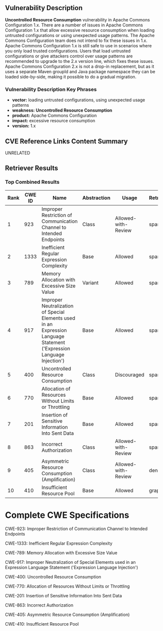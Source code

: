 ## Vulnerability Description
**Uncontrolled Resource Consumption** vulnerability in Apache Commons Configuration 1.x. There are a number of issues in Apache Commons Configuration 1.x that allow excessive resource consumption when loading untrusted configurations or using unexpected usage patterns. The Apache Commons Configuration team does not intend to fix these issues in 1.x. Apache Commons Configuration 1.x is still safe to use in scenarios where you only load trusted configurations. Users that load untrusted configurations or give attackers control over usage patterns are recommended to upgrade to the 2.x version line, which fixes these issues. Apache Commons Configuration 2.x is not a drop-in replacement, but as it uses a separate Maven groupId and Java package namespace they can be loaded side-by-side, making it possible to do a gradual migration.

### Vulnerability Description Key Phrases
- **vector:** loading untrusted configurations, using unexpected usage patterns
- **weakness:** **Uncontrolled Resource Consumption**
- **product:** Apache Commons Configuration
- **impact:** excessive resource consumption
- **version:** 1.x

## CVE Reference Links Content Summary
UNRELATED

## Retriever Results

### Top Combined Results

| Rank | CWE ID | Name | Abstraction | Usage  | Retrievers | Individual Scores |
|------|--------|------|-------------|-------|------------|-------------------|
| 1 | 923 | Improper Restriction of Communication Channel to Intended Endpoints | Class | Allowed-with-Review | sparse | 0.647 |
| 2 | 1333 | Inefficient Regular Expression Complexity | Base | Allowed | sparse | 0.644 |
| 3 | 789 | Memory Allocation with Excessive Size Value | Variant | Allowed | sparse | 0.618 |
| 4 | 917 | Improper Neutralization of Special Elements used in an Expression Language Statement ('Expression Language Injection') | Base | Allowed | sparse | 0.603 |
| 5 | 400 | Uncontrolled Resource Consumption | Class | Discouraged | sparse | 0.597 |
| 6 | 770 | Allocation of Resources Without Limits or Throttling | Base | Allowed | sparse | 0.595 |
| 7 | 201 | Insertion of Sensitive Information Into Sent Data | Base | Allowed | sparse | 0.593 |
| 8 | 863 | Incorrect Authorization | Class | Allowed-with-Review | sparse | 0.579 |
| 9 | 405 | Asymmetric Resource Consumption (Amplification) | Class | Allowed-with-Review | dense | 0.501 |
| 10 | 410 | Insufficient Resource Pool | Base | Allowed | graph | 0.003 |



# Complete CWE Specifications

CWE-923: Improper Restriction of Communication Channel to Intended Endpoints

CWE-1333: Inefficient Regular Expression Complexity

CWE-789: Memory Allocation with Excessive Size Value

CWE-917: Improper Neutralization of Special Elements used in an Expression Language Statement ('Expression Language Injection')

CWE-400: Uncontrolled Resource Consumption

CWE-770: Allocation of Resources Without Limits or Throttling

CWE-201: Insertion of Sensitive Information Into Sent Data

CWE-863: Incorrect Authorization

CWE-405: Asymmetric Resource Consumption (Amplification)

CWE-410: Insufficient Resource Pool